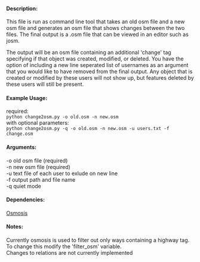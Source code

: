 #### Description:
This file is run as command line tool that takes an old osm file and a new osm file and
generates an osm file that shows changes between the two files. The final output is a .osm file
that can be viewed in an editor such as josm.

The output will be an osm file containing an additional 'change' tag specifying if that
object was created, modified, or deleted. You have the option of including a
new line seperated list of usernames as an argument that you would like to have removed 
from the final output. Any object that is created or modified by these users will not show up, 
but features deleted by these users will still be present.

#### Example Usage:
  required:  
`python change2osm.py -o old.osm -n new.osm`  
  with optional parameters:  
`python change2osm.py -q -o old.osm -n new.osm -u users.txt -f change.osm`

#### Arguments:
  -o old osm file (required)  
  -n new osm file (required)  
  -u text file of each user to exlude on new line  
  -f output path and file name  
  -q quiet mode  


#### Dependencies: 
[Osmosis](http://wiki.openstreetmap.org/wiki/Osmosis)	


#### Notes:
Currently osmosis is used to filter out only ways containing a highway tag. To change
this modify the 'filter_osm' variable.  
Changes to relations are not currently implemented
